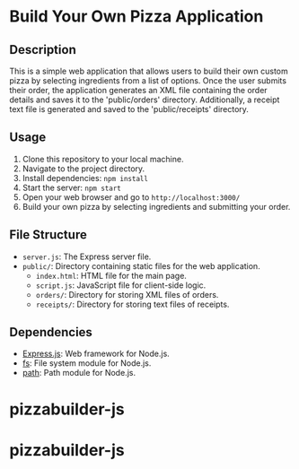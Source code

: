 # Build Your Own Pizza Application

## Description

This is a simple web application that allows users to build their own custom pizza by selecting ingredients from a list of options. Once the user submits their order, the application generates an XML file containing the order details and saves it to the 'public/orders' directory. Additionally, a receipt text file is generated and saved to the 'public/receipts' directory.

## Usage

1. Clone this repository to your local machine.
2. Navigate to the project directory.
3. Install dependencies: `npm install`
4. Start the server: `npm start`
5. Open your web browser and go to `http://localhost:3000/`
6. Build your own pizza by selecting ingredients and submitting your order.

## File Structure

- `server.js`: The Express server file.
- `public/`: Directory containing static files for the web application.
  - `index.html`: HTML file for the main page.
  - `script.js`: JavaScript file for client-side logic.
  - `orders/`: Directory for storing XML files of orders.
  - `receipts/`: Directory for storing text files of receipts.

## Dependencies

- [Express.js](https://expressjs.com/): Web framework for Node.js.
- [fs](https://nodejs.org/api/fs.html): File system module for Node.js.
- [path](https://nodejs.org/api/path.html): Path module for Node.js.

# pizzabuilder-js
# pizzabuilder-js
